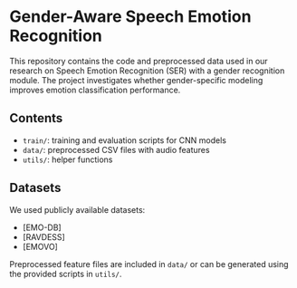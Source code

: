 # Gender-Aware Speech Emotion Recognition

This repository contains the code and preprocessed data used in our research on Speech Emotion Recognition (SER) with a gender recognition module. The project investigates whether gender-specific modeling improves emotion classification performance.

## Contents
- `train/`: training and evaluation scripts for CNN models
- `data/`: preprocessed CSV files with audio features
- `utils/`: helper functions

## Datasets
We used publicly available datasets:
- [EMO-DB]
- [RAVDESS]
- [EMOVO]

Preprocessed feature files are included in `data/` or can be generated using the provided scripts in `utils/`.
